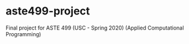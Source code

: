 # aste499-project
Final project for ASTE 499 (USC - Spring 2020) (Applied Computational Programming)
